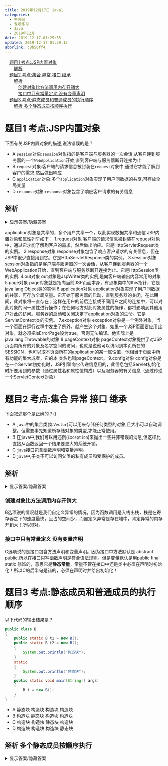 ```yaml
---
title: 2019年12月17日 java1
categories: 
  - 牛客网
  - 专项练习
  - Java
  - 2019年12月
date: 2019-12-17 01:25:55
updated: 2019-12-17 01:59:13
abbrlink: c8b56ff4
---
```

<div id='my_toc'><a href="/exam/c8b56ff4/#题目1-考点-JSP内置对象" class="header_1">题目1 考点:JSP内置对象</a><br><a href="/exam/c8b56ff4/#解析" class="header_2">解析</a><br><a href="/exam/c8b56ff4/#题目2-考点-集合-异常-接口-继承" class="header_1">题目2 考点:集合 异常 接口 继承</a><br><a href="/exam/c8b56ff4/#解析" class="header_2">解析</a><br><a href="/exam/c8b56ff4/#创建对象比方法调用内存开销大" class="header_3">创建对象比方法调用内存开销大</a><br><a href="/exam/c8b56ff4/#接口中只有常量定义-没有变量声明" class="header_3">接口中只有常量定义 没有变量声明</a><br><a href="/exam/c8b56ff4/#题目3-考点-静态成员和普通成员的执行顺序" class="header_1">题目3 考点:静态成员和普通成员的执行顺序</a><br><a href="/exam/c8b56ff4/#解析-多个静态成员按顺序执行" class="header_2">解析 多个静态成员按顺序执行</a><br></div>
<style>.header_1{margin-left: 1em;}.header_2{margin-left: 2em;}.header_3{margin-left: 3em;}.header_4{margin-left: 4em;}.header_5{margin-left: 5em;}.header_6{margin-left: 6em;}</style>
<!--more-->
<script>if (navigator.platform.search('arm')==-1){document.getElementById('my_toc').style.display = 'none';}var e,p = document.getElementsByTagName('p');while (p.length>0) {e = p[0];e.parentElement.removeChild(e);}</script>

<!--end-->
# 题目1 考点:JSP内置对象
下面有关JSP内置对象的描述,说法错误的是？
- A `session`对象:`session`对象指的是客户端与服务器的一次会话,从客户连到服务器的一个`WebApplication`开始,直到客户端与服务器断开连接为止
- B `request`对象:客户端的请求信息被封装在`request`对象中,通过它才能了解到客户的需求,然后做出响应
- C `application`对象:多个`application`对象实现了用户间数据的共享,可存放全局变量
- D `response`对象:`response`对象包含了响应客户请求的有关信息

## 解析
<details><summary>显示答案/隐藏答案</summary>正确答案: C</details>

application对象是共享的，多个用户共享一个，以此实现数据共享和通信
JSP内置对象和属性列举如下：
1.request对象
客户端的请求信息被封装在request对象中，通过它才能了解到客户的需求，然后做出响应。它是HttpServletRequest类的实例。
2.response对象
response对象包含了响应客户请求的有关信息，但在JSP中很少直接用到它。它是HttpServletResponse类的实例。
3.session对象
session对象指的是客户端与服务器的一次会话，从客户连到服务器的一个WebApplication开始，直到客户端与服务器断开连接为止。它是HttpSession类的实例.
4.out对象
out对象是JspWriter类的实例,是向客户端输出内容常用的对象
5.page对象
page对象就是指向当前JSP页面本身，有点象类中的this指针，它是java.lang.Object类的实例
6.application对象
application对象实现了用户间数据的共享，可存放全局变量。它开始于服务器的启动，直到服务器的关闭，在此期间，此对象将一直存在；这样在用户的前后连接或不同用户之间的连接中，可以对此对象的同一属性进行操作；在任何地方对此对象属性的操作，都将影响到其他用户对此的访问。服务器的启动和关闭决定了application对象的生命。它是ServletContext类的实例。
7.exception对象
exception对象是一个例外对象，当一个页面在运行过程中发生了例外，就产生这个对象。如果一个JSP页面要应用此对象，就必须把isErrorPage设为true，否则无法编译。他实际上是java.lang.Throwable的对象
8.pageContext对象
pageContext对象提供了对JSP页面内所有的对象及名字空间的访问，也就是说他可以访问到本页所在的SESSION，也可以取本页面所在的application的某一属性值，他相当于页面中所有功能的集大成者，它的本 类名也叫pageContext。
9.config对象
config对象是在一个Servlet初始化时，JSP引擎向它传递信息用的，此信息包括Servlet初始化时所要用到的参数（通过属性名和属性值构成）以及服务器的有关信息（通过传递一个ServletContext对象）

# 题目2 考点:集合 异常 接口 继承
下面叙述那个是正确的？()
- A `java`中的集合类(如`Vector`)可以用来存储任何类型的对象,且大小可以自动调整。但需要事先知道所存储对象的类型,才能正常使用。
- B 在`java`中,我们可以用违例(`Exception`)来抛出一些并非错误的消息,但这样比直接从函数返回一个结果要更大的系统开销。
- C `java`接口包含函数声明和变量声明。
- D `java`中,子类不可以访问父类的私有成员和受保护的成员。

## 解析
<details><summary>显示答案/隐藏答案</summary>正确答案: B</details>

### 创建对象比方法调用内存开销大
B选项说的情况就是我们自定义异常的情况，因为函数调用是入栈出栈，栈是在寄存器之下的速度最快，且占的空间少，而自定义异常是存在堆中，肯定异常的内存开销大！所以B对。
### 接口中只有常量定义 没有变量声明
C选项说的是接口包含方法声明和变量声明。因为接口中方法默认是
abstract public,所以在接口只写函数声明是符合语法规则。但是变量默认是用public
final static 修饰的，意思它是**静态常量**，常量不管在接口中还是类中必须在声明时初始化！所以C的后半句是错的，必须在声明时并给出初始化！

# 题目3 考点:静态成员和普通成员的执行顺序
以下代码的输出结果是？
```java
public class B
{
    public static B t1 = new B();
    public static B t2 = new B();
    {
        System.out.println("构造块");
    }
    static
    {
        System.out.println("静态块");
    }
    public static void main(String[] args)
    {
        B t = new B();
    }
}
```
- A 静态块 构造块 构造块 构造块
- B 构造块 静态块 构造块 构造块
- C 构造块 构造块 静态块 构造块
- D 构造块 构造块 构造块 静态块

## 解析 多个静态成员按顺序执行
<details><summary>显示答案/隐藏答案</summary>正确答案: C</details>

